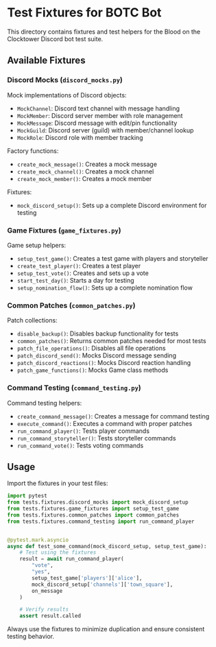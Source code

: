# Test Fixtures for BOTC Bot

This directory contains fixtures and test helpers for the Blood on the Clocktower Discord bot test suite.

## Available Fixtures

### Discord Mocks (`discord_mocks.py`)

Mock implementations of Discord objects:

- `MockChannel`: Discord text channel with message handling
- `MockMember`: Discord server member with role management
- `MockMessage`: Discord message with edit/pin functionality
- `MockGuild`: Discord server (guild) with member/channel lookup
- `MockRole`: Discord role with member tracking

Factory functions:

- `create_mock_message()`: Creates a mock message
- `create_mock_channel()`: Creates a mock channel
- `create_mock_member()`: Creates a mock member

Fixtures:

- `mock_discord_setup()`: Sets up a complete Discord environment for testing

### Game Fixtures (`game_fixtures.py`)

Game setup helpers:

- `setup_test_game()`: Creates a test game with players and storyteller
- `create_test_player()`: Creates a test player
- `setup_test_vote()`: Creates and sets up a vote
- `start_test_day()`: Starts a day for testing
- `setup_nomination_flow()`: Sets up a complete nomination flow

### Common Patches (`common_patches.py`)

Patch collections:

- `disable_backup()`: Disables backup functionality for tests
- `common_patches()`: Returns common patches needed for most tests
- `patch_file_operations()`: Disables all file operations
- `patch_discord_send()`: Mocks Discord message sending
- `patch_discord_reactions()`: Mocks Discord reaction handling
- `patch_game_functions()`: Mocks Game class methods

### Command Testing (`command_testing.py`)

Command testing helpers:

- `create_command_message()`: Creates a message for command testing
- `execute_command()`: Executes a command with proper patches
- `run_command_player()`: Tests player commands
- `run_command_storyteller()`: Tests storyteller commands
- `run_command_vote()`: Tests voting commands

## Usage

Import the fixtures in your test files:

```python
import pytest
from tests.fixtures.discord_mocks import mock_discord_setup
from tests.fixtures.game_fixtures import setup_test_game
from tests.fixtures.common_patches import common_patches
from tests.fixtures.command_testing import run_command_player


@pytest.mark.asyncio
async def test_some_command(mock_discord_setup, setup_test_game):
    # Test using the fixtures
    result = await run_command_player(
        "vote",
        "yes",
        setup_test_game['players']['alice'],
        mock_discord_setup['channels']['town_square'],
        on_message
    )

    # Verify results
    assert result.called
```

Always use the fixtures to minimize duplication and ensure consistent testing behavior.
